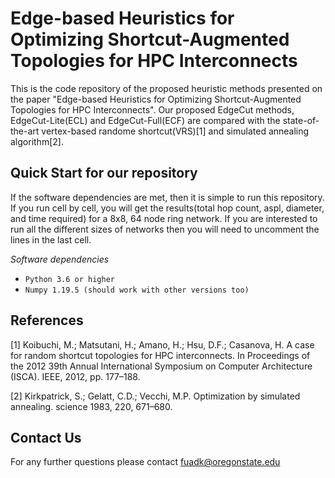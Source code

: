 Edge-based Heuristics for Optimizing Shortcut-Augmented Topologies for HPC Interconnects
========

This is the code repository of the proposed heuristic methods presented on the paper "Edge-based Heuristics for Optimizing Shortcut-Augmented Topologies for HPC Interconnects". 
Our proposed EdgeCut methods, EdgeCut-Lite(ECL) and EdgeCut-Full(ECF) are compared with the state-of-the-art vertex-based randome shortcut(VRS)[1] and simulated annealing algorithm[2]. 


## Quick Start for our repository

If the software dependencies are met, then it is simple to run this repository. If you run cell by cell, you will get the results(total hop count, aspl, diameter, and time required) for a 8x8, 64 node ring network.
If you are interested to run all the different sizes of networks then you will need to uncomment the lines in the last cell.   

*Software dependencies*
* `Python 3.6 or higher`
* `Numpy 1.19.5 (should work with other versions too)` 



## References
 
[1] Koibuchi, M.; Matsutani, H.; Amano, H.; Hsu, D.F.; Casanova, H. A case for random shortcut topologies for HPC interconnects. 
In Proceedings of the 2012 39th Annual International Symposium on Computer Architecture (ISCA). IEEE, 2012, pp. 177–188.

[2] Kirkpatrick, S.; Gelatt, C.D.; Vecchi, M.P. Optimization by simulated annealing. science 1983, 220, 671–680.


## Contact Us
For any further questions please contact fuadk@oregonstate.edu